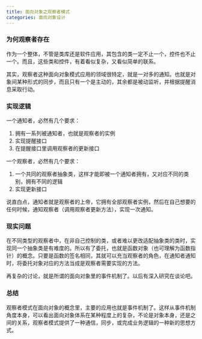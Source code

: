 ```yaml
---
title: 面向对象之观察者模式
categories: 面向对象设计
---
```


### 为何观察者存在

作为一个整体，不管是类库还是软件应用，其包含的类一定不止一个，控件也不止一个。而且，这些类和控件，有着看似复杂，又看似简单的联系。

其实，观察者这种面向对象模式应用的领域很特定，就是一对多的通知。也就是对象间某种形式的同步，而且只有一个是主动的，其余都是被动监听，并根据提醒消息采取行动。

### 实现逻辑

一个通知者，必然有几个要求：

1. 拥有一系列被通知者，也就是观察者的实例
2. 实现提醒接口
3. 在提醒接口里调用观察者的更新接口

一个观察者，必然有几个要求：

1. 一个共同的观察者抽象类，这样才能即被一个通知者拥有，又对应不同的类别，拥有不同的逻辑
2. 实现更新接口

说直白点，通知者就是观察者的上帝，它拥有全部观察者实例，然后在自己想要的任何时候，通知观察者（调用观察者更新方法），实现一次通知。

### 现实问题

在不同类型的观察者中，在非自己控制的类，或者难以更改适配抽象类的类时，实现同一个抽象类是有难度的。所以有了委托，也就是函数对象（也可理解为函数指针）的概念。只要是函数的签名相同，其就可以充当观察者的角色，在通知者通知时，将委托对象对应的方法当成是观察者需要实现的方法。

再复杂的讨论，就是所谓的面向对象里的事件机制了。以后有深入研究在谈论吧。

### 总结

观察者模式在面向对象的概念里，主要的应用也就是事件机制了。这样从事件机制角度本身，可以看出面向对象体系在某种程度上的复杂，不论是对象本身，还是之间的关系，观察者模式提供了一种通信，同步，或完成业务逻辑的一种新的思想方式。